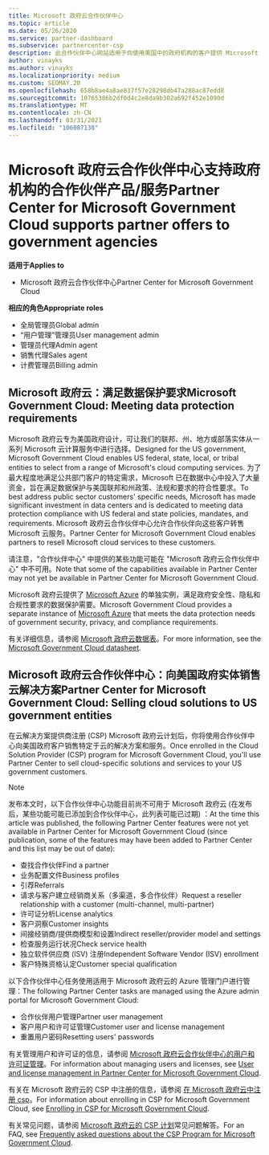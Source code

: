 ```yaml
---
title: Microsoft 政府云合作伙伴中心
ms.topic: article
ms.date: 05/26/2020
ms.service: partner-dashboard
ms.subservice: partnercenter-csp
description: 此合作伙伴中心网站适用于向使用美国中的政府机构的客户提供 Microsoft 云解决方案的 Microsoft 合作伙伴。
author: vinayks
ms.author: vinayks
ms.localizationpriority: medium
ms.custom: SEOMAY.20
ms.openlocfilehash: 658b8ae4a8ae837f57e28298db47a288ac87edd8
ms.sourcegitcommit: 10765386b2df0d4c2e8da9b302a692f452e1090d
ms.translationtype: MT
ms.contentlocale: zh-CN
ms.lasthandoff: 03/31/2021
ms.locfileid: "106087138"
---
```

# <a name="partner-center-for-microsoft-government-cloud-supports-partner-offers-to-government-agencies"></a><span data-ttu-id="d8995-103">Microsoft 政府云合作伙伴中心支持政府机构的合作伙伴产品/服务</span><span class="sxs-lookup"><span data-stu-id="d8995-103">Partner Center for Microsoft Government Cloud supports partner offers to government agencies</span></span>

<span data-ttu-id="d8995-104">**适用于**</span><span class="sxs-lookup"><span data-stu-id="d8995-104">**Applies to**</span></span>

- <span data-ttu-id="d8995-105">Microsoft 政府云合作伙伴中心</span><span class="sxs-lookup"><span data-stu-id="d8995-105">Partner Center for Microsoft Government Cloud</span></span>

<span data-ttu-id="d8995-106">**相应的角色**</span><span class="sxs-lookup"><span data-stu-id="d8995-106">**Appropriate roles**</span></span>

- <span data-ttu-id="d8995-107">全局管理员</span><span class="sxs-lookup"><span data-stu-id="d8995-107">Global admin</span></span>
- <span data-ttu-id="d8995-108">“用户管理”管理员</span><span class="sxs-lookup"><span data-stu-id="d8995-108">User management admin</span></span>
- <span data-ttu-id="d8995-109">管理员代理</span><span class="sxs-lookup"><span data-stu-id="d8995-109">Admin agent</span></span>
- <span data-ttu-id="d8995-110">销售代理</span><span class="sxs-lookup"><span data-stu-id="d8995-110">Sales agent</span></span>
- <span data-ttu-id="d8995-111">计费管理员</span><span class="sxs-lookup"><span data-stu-id="d8995-111">Billing admin</span></span>

## <a name="microsoft-government-cloud-meeting-data-protection-requirements"></a><span data-ttu-id="d8995-112">Microsoft 政府云：满足数据保护要求</span><span class="sxs-lookup"><span data-stu-id="d8995-112">Microsoft Government Cloud: Meeting data protection requirements</span></span>

<span data-ttu-id="d8995-113">Microsoft 政府云专为美国政府设计，可让我们的联邦、州、地方或部落实体从一系列 Microsoft 云计算服务中进行选择。</span><span class="sxs-lookup"><span data-stu-id="d8995-113">Designed for the US government, Microsoft Government Cloud enables US federal, state, local, or tribal entities to select from a range of Microsoft's cloud computing services.</span></span> <span data-ttu-id="d8995-114">为了最大程度地满足公共部门客户的特定需求，Microsoft 已在数据中心中投入了大量资金，旨在满足数据保护与美国联邦和州政策、法规和要求的符合性要求。</span><span class="sxs-lookup"><span data-stu-id="d8995-114">To best address public sector customers' specific needs, Microsoft has made significant investment in data centers and is dedicated to meeting data protection compliance with US federal and state policies, mandates, and requirements.</span></span> <span data-ttu-id="d8995-115">Microsoft 政府云合作伙伴中心允许合作伙伴向这些客户转售 Microsoft 云服务。</span><span class="sxs-lookup"><span data-stu-id="d8995-115">Partner Center for Microsoft Government Cloud enables partners to resell Microsoft cloud services to these customers.</span></span>

<span data-ttu-id="d8995-116">请注意，"合作伙伴中心" 中提供的某些功能可能在 "Microsoft 政府云合作伙伴中心" 中不可用。</span><span class="sxs-lookup"><span data-stu-id="d8995-116">Note that some of the capabilities available in Partner Center may not yet be available in Partner Center for Microsoft Government Cloud.</span></span>

<span data-ttu-id="d8995-117">Microsoft 政府云提供了 [Microsoft Azure](https://azure.microsoft.com/overview/clouds/government/) 的单独实例，满足政府安全性、隐私和合规性要求的数据保护需要。</span><span class="sxs-lookup"><span data-stu-id="d8995-117">Microsoft Government Cloud provides a separate instance of [Microsoft Azure](https://azure.microsoft.com/overview/clouds/government/) that meets the data protection needs of government security, privacy, and compliance requirements.</span></span> 

<span data-ttu-id="d8995-118">有关详细信息，请参阅 [Microsoft 政府云数据表](https://download.microsoft.com/download/C/9/C/C9CA3002-DFC4-4ADA-841F-DF42AEC042FB/Microsoft_Azure_Government_Datasheet_EN_US.PDF)。</span><span class="sxs-lookup"><span data-stu-id="d8995-118">For more information, see the [Microsoft Government Cloud datasheet](https://download.microsoft.com/download/C/9/C/C9CA3002-DFC4-4ADA-841F-DF42AEC042FB/Microsoft_Azure_Government_Datasheet_EN_US.PDF).</span></span>

## <a name="partner-center-for-microsoft-government-cloud-selling-cloud-solutions-to-us-government-entities"></a><span data-ttu-id="d8995-119">Microsoft 政府云合作伙伴中心：向美国政府实体销售云解决方案</span><span class="sxs-lookup"><span data-stu-id="d8995-119">Partner Center for Microsoft Government Cloud: Selling cloud solutions to US government entities</span></span>

<span data-ttu-id="d8995-120">在云解决方案提供商注册 (CSP) Microsoft 政府云计划后，你将使用合作伙伴中心向美国政府客户销售特定于云的解决方案和服务。</span><span class="sxs-lookup"><span data-stu-id="d8995-120">Once enrolled in the Cloud Solution Provider (CSP) program for Microsoft Government Cloud, you'll use Partner Center to sell cloud-specific solutions and services to your US government customers.</span></span> 

> [!NOTE]  
> <span data-ttu-id="d8995-121">发布本文时，以下合作伙伴中心功能目前尚不可用于 Microsoft 政府云 (在发布后，某些功能可能已添加到合作伙伴中心，此列表可能已过期) ：</span><span class="sxs-lookup"><span data-stu-id="d8995-121">At the time this article was published, the following Partner Center features were not yet available in Partner Center for Microsoft Government Cloud (since publication, some of the features may have been added to Partner Center and this list may be out of date):</span></span>

- <span data-ttu-id="d8995-122">查找合作伙伴</span><span class="sxs-lookup"><span data-stu-id="d8995-122">Find a partner</span></span>
- <span data-ttu-id="d8995-123">业务配置文件</span><span class="sxs-lookup"><span data-stu-id="d8995-123">Business profiles</span></span>
- <span data-ttu-id="d8995-124">引荐</span><span class="sxs-lookup"><span data-stu-id="d8995-124">Referrals</span></span>
- <span data-ttu-id="d8995-125">请求与客户建立经销商关系（多渠道，多合作伙伴）</span><span class="sxs-lookup"><span data-stu-id="d8995-125">Request a reseller relationship with a customer (multi-channel, multi-partner)</span></span>
- <span data-ttu-id="d8995-126">许可证分析</span><span class="sxs-lookup"><span data-stu-id="d8995-126">License analytics</span></span>
- <span data-ttu-id="d8995-127">客户洞察</span><span class="sxs-lookup"><span data-stu-id="d8995-127">Customer insights</span></span>
- <span data-ttu-id="d8995-128">间接经销商/提供商模型和设置</span><span class="sxs-lookup"><span data-stu-id="d8995-128">Indirect reseller/provider model and settings</span></span>
- <span data-ttu-id="d8995-129">检查服务运行状况</span><span class="sxs-lookup"><span data-stu-id="d8995-129">Check service health</span></span>
- <span data-ttu-id="d8995-130">独立软件供应商 (ISV) 注册</span><span class="sxs-lookup"><span data-stu-id="d8995-130">Independent Software Vendor (ISV) enrollment</span></span>
- <span data-ttu-id="d8995-131">客户特殊资格认定</span><span class="sxs-lookup"><span data-stu-id="d8995-131">Customer special qualification</span></span>

<span data-ttu-id="d8995-132">以下合作伙伴中心任务使用适用于 Microsoft 政府云的 Azure 管理门户进行管理：</span><span class="sxs-lookup"><span data-stu-id="d8995-132">The following Partner Center tasks are managed using the Azure admin portal for Microsoft Government Cloud:</span></span> 

- <span data-ttu-id="d8995-133">合作伙伴用户管理</span><span class="sxs-lookup"><span data-stu-id="d8995-133">Partner user management</span></span>
- <span data-ttu-id="d8995-134">客户用户和许可证管理</span><span class="sxs-lookup"><span data-stu-id="d8995-134">Customer user and license management</span></span>
- <span data-ttu-id="d8995-135">重置用户密码</span><span class="sxs-lookup"><span data-stu-id="d8995-135">Resetting users' passwords</span></span>

<span data-ttu-id="d8995-136">有关管理用户和许可证的信息，请参阅 [Microsoft 政府云合作伙伴中心的用户和许可证管理](user-management-in-partner-center-for-microsoft-us-govt-cloud.md)。</span><span class="sxs-lookup"><span data-stu-id="d8995-136">For information about managing users and licenses, see [User and license management in Partner Center for Microsoft Government Cloud](user-management-in-partner-center-for-microsoft-us-govt-cloud.md).</span></span>

<span data-ttu-id="d8995-137">有关在 Microsoft 政府云的 CSP 中注册的信息，请参阅 [在 Microsoft 政府云中注册 csp](enroll-in-csp-for-microsoft-us-govt-cloud.md)。</span><span class="sxs-lookup"><span data-stu-id="d8995-137">For information about enrolling in CSP for Microsoft Government Cloud, see [Enrolling in CSP for Microsoft Government Cloud](enroll-in-csp-for-microsoft-us-govt-cloud.md).</span></span>

<span data-ttu-id="d8995-138">有关常见问题，请参阅 [Microsoft 政府云的 CSP 计划](faq-for-us-govt-cloud.md)常见问题解答。</span><span class="sxs-lookup"><span data-stu-id="d8995-138">For an FAQ, see [Frequently asked questions about the CSP Program for Microsoft Government Cloud](faq-for-us-govt-cloud.md).</span></span>
